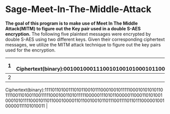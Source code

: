 # Sage-Meet-In-The-Middle-Attack
**The goal of this program is to make use of Meet In The Middle Attack(MITM) to figure out the Key pair used in a double S-AES
encryption.**
The following five plaintext messages were encrypted by double S-AES using two different keys. 
Given their corresponding ciphertext messages,
we utilize the MITM attack technique to figure out the key pairs used for the encryption.

| 1   | Plaintext:Network Security class is awesome!    Ciphertext(binary):00100100011100101001010001011000110001100000001001100101000001010000000001100010110011111011000110101111011100011010010001010001010100001011011010111110000010101101111110110111011000001011010000001011010101100111101011000011000001011000100011110110100111111011101001001010| 
| ------------- |:-------------:| 
| 2   | Plaintext:Oh yeah! I Love NCKU, IIM~
Ciphertext(binary):1111011010011101011001011100010010111110001010101011011110011010011001111100010011010111110000011101011000001100011010100100010101111000101101100010000110110010010110111001111011011100000100100000111101010011
 | 
